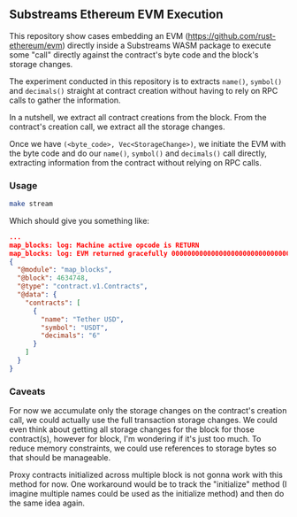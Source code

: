 ## Substreams Ethereum EVM Execution

This repository show cases embedding an EVM (https://github.com/rust-ethereum/evm) directly inside a Substreams WASM package to execute some "call" directly against the contract's byte code and the block's storage changes.

The experiment conducted in this repository is to extracts `name()`, `symbol()` and `decimals()` straight at contract creation without having to rely on RPC calls to gather the information.

In a nutshell, we extract all contract creations from the block. From the contract's creation call, we extract all the storage changes.

Once we have `(<byte_code>, Vec<StorageChange>)`, we initiate the EVM with the byte code and do our `name()`, `symbol()` and `decimals()` call directly, extracting information from the contract without relying on RPC calls.

### Usage

```bash
make stream
```

Which should give you something like:

```json
...
map_blocks: log: Machine active opcode is RETURN
map_blocks: log: EVM returned gracefully 0000000000000000000000000000000000000000000000000000000000000006
{
  "@module": "map_blocks",
  "@block": 4634748,
  "@type": "contract.v1.Contracts",
  "@data": {
    "contracts": [
      {
        "name": "Tether USD",
        "symbol": "USDT",
        "decimals": "6"
      }
    ]
  }
}
```

### Caveats

For now we accumulate only the storage changes on the contract's creation call, we could actually use the full transaction storage changes. We could even think about getting all storage changes for the block for those contract(s), however for block, I'm wondering if it's just too much. To reduce memory constraints, we could use references to storage bytes so that should be manageable.

Proxy contracts initialized across multiple block is not gonna work with this method for now. One workaround would be to track the "initialize" method (I imagine multiple names could be used as the initialize method) and then do the same idea again.
